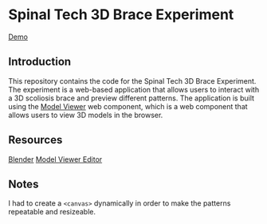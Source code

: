 # Spinal Tech 3D Brace Experiment

[Demo](https://dative.github.io/spinaltech-3d-demo/)

## Introduction

This repository contains the code for the Spinal Tech 3D Brace Experiment. The experiment is a web-based application that allows users to interact with a 3D scoliosis brace and preview different patterns. The application is built using the [Model Viewer](https://modelviewer.dev/) web component, which is a web component that allows users to view 3D models in the browser.

## Resources

[Blender](https://hackmd.io/@XR/webxr-workflows#Blender)
[Model Viewer Editor](https://modelviewer.dev/editor/)

## Notes

I had to create a `<canvas>` dynamically in order to make the patterns repeatable
and resizeable.
